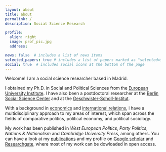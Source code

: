 ```yaml
---
layout: about
title: about
permalink: /
description: Social Science Research

profile:
  align: right
  image: prof_pic.jpg
  address: 

news: false  # includes a list of news items
selected_papers: true # includes a list of papers marked as "selected={true}"
social: true  # includes social icons at the bottom of the page
---
```


Welcome! I am a social science researcher based in Madrid.

I obtained my Ph.D. in Social and Political Sciences from the [European University Institute](http://www.eui.eu/DepartmentsAndCentres/PoliticalAndSocialSciences/Index.aspx). I have also been a postdoctoral researcher at the [Berlin Social Science Center](https://wzb.eu/en) and at the [Geschwister-Scholl-Institut](https://www.gsi.uni-muenchen.de/index.html). 

With a background in [economics](https://www.uu.nl/en/organisation/utrecht-university-school-of-economics-use) and [international relations](https://www.ibei.org/en/master-international-relations), I have a multidisciplinary approach to my areas of interest, which span across the fields of comparative politics, political economy, and political sociology.

My work has been published in <i>West European Politics</i>, <i>Party Politics</i>, <i>Nations & Nationalism</i> and <i>Cambridge University Press</i>, among others. You can have a look at my [publications](research.md) and my profile on [Google scholar](https://scholar.google.com/citations?user=QOsowRMAAAAJ) and [Researchgate](https://www.researchgate.net/profile/Guillem_Vidal/), where most of my work can be dowloaded in open access.


<!--Write your biography here. Tell the world about yourself. Link to your favorite [subreddit](http://reddit.com){:target="\_blank"}. You can put a picture in, too. The code is already in, just name your picture `prof_pic.jpg` and put it in the `img/` folder.

Put your address / P.O. box / other info right below your picture. You can also disable any these elements by editing `profile` property of the YAML header of your `_pages/about.md`. Edit `_bibliography/papers.bib` and Jekyll will render your [publications page](/al-folio/publications/) automatically.

Link to your social media connections, too. This theme is set up to use [Font Awesome icons](http://fortawesome.github.io/Font-Awesome/){:target="\_blank"} and [Academicons](https://jpswalsh.github.io/academicons/){:target="\_blank"}, like the ones below. Add your Facebook, Twitter, LinkedIn, Google Scholar, or just disable all of them.-->
